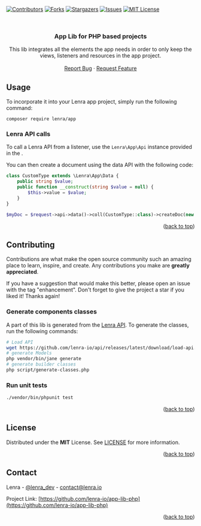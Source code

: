 <div id="top"></div>
<!--
*** This README was created with https://github.com/othneildrew/Best-README-Template
-->



<!-- PROJECT SHIELDS -->
[![Contributors][contributors-shield]][contributors-url]
[![Forks][forks-shield]][forks-url]
[![Stargazers][stars-shield]][stars-url]
[![Issues][issues-shield]][issues-url]
[![MIT License][license-shield]][license-url]



<!-- PROJECT LOGO -->
<br />
<div align="center">

<h3 align="center">App Lib for PHP based projects</h3>

  <p align="center">
    This lib integrates all the elements the app needs in order to only keep the views, listeners and resources in the app project.
    <br />
    <br />
    <a href="https://github.com/lenra-io/app-lib-php/issues">Report Bug</a>
    ·
    <a href="https://github.com/lenra-io/app-lib-php/issues">Request Feature</a>
  </p>
</div>


<!-- USAGE EXAMPLES -->
## Usage

To incorporate it into your Lenra app project, simply run the following command:
```console
composer require lenra/app
```

### Lenra API calls

To call a Lenra API from a listener, use the `Lenra\App\Api` instance provided in the . 

You can then create a document using the data API with the following code:
```php
class CustomType extends \Lenra\App\Data {
    public string $value;
    public function __construct(string $value = null) {
        $this->value = $value;
    }
}

$myDoc = $request->api->data()->coll(CustomType::class)->createDoc(new CustomType("Hello world"))->wait();
```

<p align="right">(<a href="#top">back to top</a>)</p>



<!-- CONTRIBUTING -->
## Contributing

Contributions are what make the open source community such an amazing place to learn, inspire, and create. Any contributions you make are **greatly appreciated**.

If you have a suggestion that would make this better, please open an issue with the tag "enhancement".
Don't forget to give the project a star if you liked it! Thanks again!

### Generate components classes

A part of this lib is generated from the [Lenra API](https://github.com/lenra-io/api).
To generate the classes, run the following commands:

```bash
# Load API
wget https://github.com/lenra-io/api/releases/latest/download/load-api.sh -O - -q | bash
# generate Models
php vendor/bin/jane generate
# generate builder classes
php script/generate-classes.php
```

### Run unit tests

```bash
./vendor/bin/phpunit test
```


<p align="right">(<a href="#top">back to top</a>)</p>



<!-- LICENSE -->
## License

Distributed under the **MIT** License. See [LICENSE](./LICENSE) for more information.

<p align="right">(<a href="#top">back to top</a>)</p>



<!-- CONTACT -->
## Contact

Lenra - [@lenra_dev](https://twitter.com/lenra_dev) - contact@lenra.io

Project Link: [https://github.com/lenra-io/app-lib-php](https://github.com/lenra-io/app-lib-php)

<p align="right">(<a href="#top">back to top</a>)</p>


<!-- MARKDOWN LINKS & IMAGES -->
<!-- https://www.markdownguide.org/basic-syntax/#reference-style-links -->
[contributors-shield]: https://img.shields.io/github/contributors/lenra-io/app-lib-php.svg?style=for-the-badge
[contributors-url]: https://github.com/lenra-io/app-lib-php/graphs/contributors
[forks-shield]: https://img.shields.io/github/forks/lenra-io/app-lib-php.svg?style=for-the-badge
[forks-url]: https://github.com/lenra-io/app-lib-php/network/members
[stars-shield]: https://img.shields.io/github/stars/lenra-io/app-lib-php.svg?style=for-the-badge
[stars-url]: https://github.com/lenra-io/app-lib-php/stargazers
[issues-shield]: https://img.shields.io/github/issues/lenra-io/app-lib-php.svg?style=for-the-badge
[issues-url]: https://github.com/lenra-io/app-lib-php/issues
[license-shield]: https://img.shields.io/github/license/lenra-io/app-lib-php.svg?style=for-the-badge
[license-url]: https://github.com/lenra-io/app-lib-php/blob/master/LICENSE

